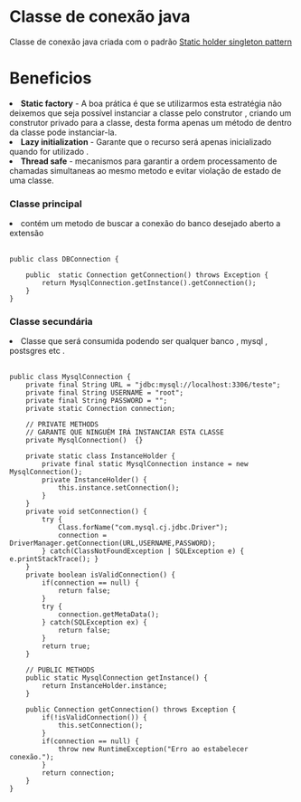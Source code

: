 # Classe de conexão java 
Classe de conexão java criada com o padrão <ins>Static holder singleton pattern</ins>

# Beneficios

<li><b>Static factory</b> - A boa prática é que se utilizarmos esta estratégia não deixemos que seja possível instanciar a classe pelo construtor , criando um construtor privado para a classe, desta forma apenas um método de dentro da classe pode instanciar-la.</li>

<li><b>Lazy initialization</b> - Garante que o recurso será apenas inicializado quando for utilizado .</li>

<li><b>Thread safe</b> - mecanismos para garantir a ordem processamento de chamadas simultaneas ao mesmo metodo e evitar violação de  estado de uma classe.</li>

<h3>Classe principal</h3>

<li>  contém um metodo de buscar a conexão do banco desejado aberto a extensão </li>
<br/>

```
public class DBConnection {
        
    public  static Connection getConnection() throws Exception {
        return MysqlConnection.getInstance().getConnection();
    }
}
```

<h3>Classe secundária</h3>
<li> Classe que será consumida podendo ser qualquer banco , mysql  , postsgres etc . </li>
<br/>

```
public class MysqlConnection {
    private final String URL = "jdbc:mysql://localhost:3306/teste";
    private final String USERNAME = "root";
    private final String PASSWORD = "";
    private static Connection connection;
    
    // PRIVATE METHODS
    // GARANTE QUE NINGUÉM IRÁ INSTANCIAR ESTA CLASSE
    private MysqlConnection()  {}
    
    private static class InstanceHolder {
        private final static MysqlConnection instance = new MysqlConnection();
        private InstanceHolder() {
            this.instance.setConnection();
        }
    }
    private void setConnection() {
        try {
            Class.forName("com.mysql.cj.jdbc.Driver");
            connection = DriverManager.getConnection(URL,USERNAME,PASSWORD);
        } catch(ClassNotFoundException | SQLException e) { e.printStackTrace(); }
    }
    private boolean isValidConnection() {
        if(connection == null) {
            return false;
        }
        try {
            connection.getMetaData();
        } catch(SQLException ex) {
            return false;
        }
        return true;
    }
    
    // PUBLIC METHODS
    public static MysqlConnection getInstance() {
        return InstanceHolder.instance;
    }

    public Connection getConnection() throws Exception {
        if(!isValidConnection()) {
            this.setConnection();
        }
        if(connection == null) {
            throw new RuntimeException("Erro ao estabelecer conexão.");
        }
        return connection;
    } 
}

```

